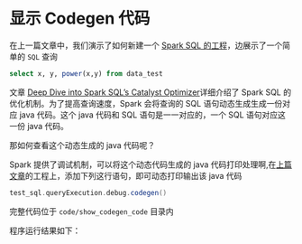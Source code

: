 # 显示 Codegen 代码

在上一篇文章中，我们演示了如何新建一个 [Spark SQL 的工程](new_spark_sql_project.md)，边展示了一个简单的 `SQL` 查询

```sql
select x, y, power(x,y) from data_test
```
文章 [Deep Dive into Spark SQL’s Catalyst Optimizer](https://databricks.com/blog/2015/04/13/deep-dive-into-spark-sqls-catalyst-optimizer.html)详细介绍了 Spark SQL 的优化机制。为了提高查询速度，Spark 会将查询的 SQL 语句动态生成生成一份对应 java 代码。这个 java 代码和 SQL 语句是一一对应的，一个 SQL 语句对应这一份 java 代码。

那如何查看这个动态生成的 java 代码呢？

Spark 提供了调试机制，可以将这个动态代码生成的 java 代码打印处理啊,在[上篇文章](new_spark_sql_project.md)的工程上，添加下列这行语句，即可动态打印输出该 java 代码
```scala
test_sql.queryExecution.debug.codegen()
```
完整代码位于 `code/show_codegen_code` 目录内


程序运行结果如下：
```text

```

